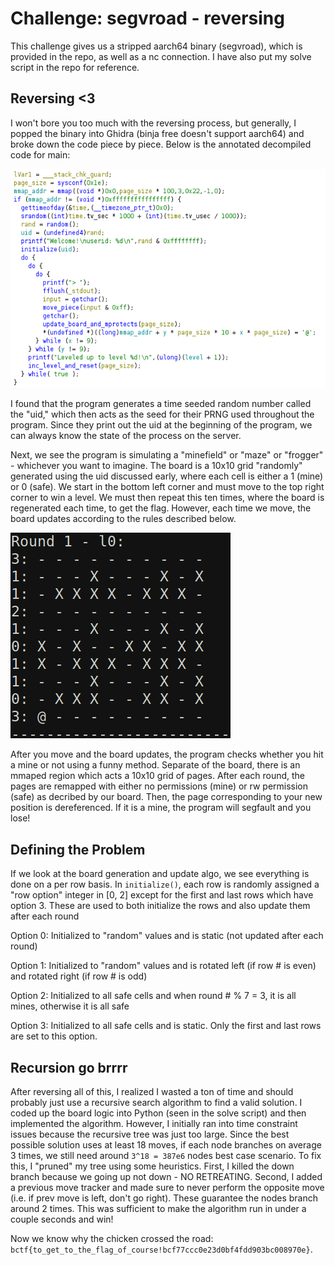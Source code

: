 # Challenge: segvroad - reversing

This challenge gives us a stripped aarch64 binary (segvroad), which is provided in the repo, as well as a nc connection. I have also put my solve script in the repo for reference.

## Reversing <3
I won't bore you too much with the reversing process, but generally, I popped the binary into Ghidra (binja free doesn't support aarch64) and broke down the code piece by piece. Below is the annotated decompiled code for main:

<img src="../images/ghidra.png">

I found that the program generates a time seeded random number called the "uid," which then acts as the seed for their PRNG used throughout the program. Since they print out the uid at the beginning of the program, we can always know the state of the process on the server.

Next, we see the program is simulating a "minefield" or "maze" or "frogger" - whichever you want to imagine. The board is a 10x10 grid "randomly" generated using the uid discussed early, where each cell is either a 1 (mine) or 0 (safe). We start in the bottom left corner and must move to the top right corner to win a level. We must then repeat this ten times, where the board is regenerated each time, to get the flag. However, each time we move, the board updates according to the rules described below.

<img src="../images/board-example.png">

After you move and the board updates, the program checks whether you hit a mine or not using a funny method. Separate of the board, there is an mmaped region which acts a 10x10 grid of pages. After each round, the pages are remapped with either no permissions (mine) or rw permission (safe) as decribed by our board. Then, the page corresponding to your new position is dereferenced. If it is a mine, the program will segfault and you lose!

## Defining the Problem
If we look at the board generation and update algo, we see everything is done on a per row basis. In `initialize()`, each row is randomly assigned a "row option" integer in [0, 2] except for the first and last rows which have option 3. These are used to both initialize the rows and also update them after each round

Option 0: Initialized to "random" values and is static (not updated after each round)

Option 1: Initialized to "random" values and is rotated left (if row # is even) and rotated right (if row # is odd)

Option 2: Initialized to all safe cells and when round # % 7 = 3, it is all mines, otherwise it is all safe

Option 3: Initialized to all safe cells and is static. Only the first and last rows are set to this option.

## Recursion go brrrr
After reversing all of this, I realized I wasted a ton of time and should probably just use a recursive search algorithm to find a valid solution. I coded up the board logic into Python (seen in the solve script) and then implemented the algorithm. However, I initially ran into time constraint issues because the recursive tree was just too large. Since the best possible solution uses at least 18 moves, if each node branches on average 3 times, we still need around `3^18 = 387e6` nodes best case scenario. To fix this, I "pruned" my tree using some heuristics. First, I killed the down branch because we going up not down - NO RETREATING. Second, I added a previous move tracker and made sure to never perform the opposite move (i.e. if prev move is left, don't go right). These guarantee the nodes branch around 2 times. This was sufficient to make the algorithm run in under a couple seconds and win! 

Now we know why the chicken crossed the road: `bctf{to_get_to_the_flag_of_course!bcf77ccc0e23d0bf4fdd903bc008970e}`.
